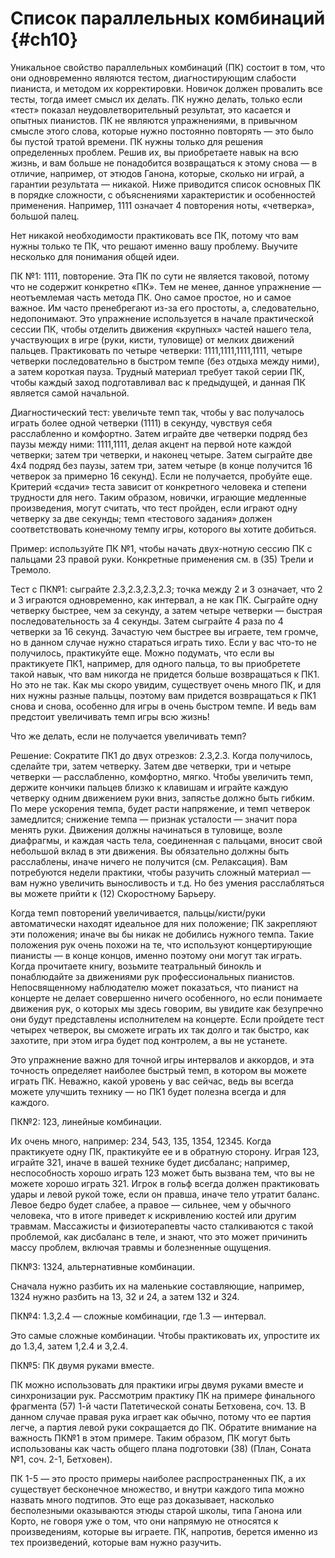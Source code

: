 # Список параллельных комбинаций {#ch10}

Уникальное свойство параллельных комбинаций (ПК) состоит в том, что они одновременно являются тестом, диагностирующим слабости пианиста, и методом их корректировки. Новичок должен провалить все тесты, тогда имеет смысл их делать. ПК нужно делать, только если «тест» показал неудовлетворительный результат, это касается и опытных пианистов. ПК не являются упражнениями, в привычном смысле этого слова, которые нужно постоянно повторять — это было бы пустой тратой времени. ПК нужны только для решения определенных проблем. Решив их, вы приобретаете навык на всю жизнь, и вам больше не понадобится возвращаться к этому снова — в отличие, например, от этюдов Ганона, которые, сколько ни играй, а гарантии результата — никакой. Ниже приводится список основных ПК в порядке сложности, с объяснениями характеристик и особенностей применения. Например, 1111 означает 4 повторения ноты, «четверка», большой палец.

Нет никакой необходимости практиковать все ПК, потому что вам нужны только те ПК, что решают именно вашу проблему. Выучите несколько для понимания общей идеи.

ПК №1: 1111, повторение. Эта ПК по сути не является таковой, потому что не содержит конкретно «ПК». Тем не менее, данное упражнение — неотъемлемая часть метода ПК. Оно самое простое, но и самое важное. Им часто пренебрегают из-за его простоты, а, следовательно, недопонимают. Это упражнение используется в начале практической сессии ПК, чтобы отделить движения «крупных» частей нашего тела, участвующих в игре (руки, кисти, туловище) от мелких движений пальцев. Практиковать по четыре четверки: 1111,1111,1111,1111, четыре четверки последовательно в быстром темпе (без отдыха между ними), а затем короткая пауза. Трудный материал требует такой серии ПК, чтобы каждый заход подготавливал вас к предыдущей, и данная ПК является самой начальной.

Диагностический тест: увеличьте темп так, чтобы у вас получалось играть более одной четверки (1111) в секунду, чувствуя себя расслабленно и комфортно. Затем играйте две четверки подряд без паузы между ними: 1111,1111, делая акцент на первой ноте каждой четверки; затем три четверки, и наконец четыре. Затем сыграйте две 4х4 подряд без паузы, затем три, затем четыре (в конце получится 16 четверок за примерно 16 секунд). Если не получается, пробуйте еще. Критерий «сдачи» теста зависит от конкретного человека и степени трудности для него. Таким образом, новички, играющие медленные произведения, могут считать, что тест пройден, если играют одну четверку за две секунды; темп «тестового задания» должен соответствовать конечному темпу игры, которого вы хотите добиться.

Пример: используйте ПК №1, чтобы начать двух-нотную сессию ПК с пальцами 23 правой руки. Конкретные применения см. в (35) Трели и Тремоло.

Тест с ПК№1: сыграйте 2.3,2.3,2.3,2.3; точка между 2 и 3 означает, что 2 и 3 играются одновременно, как интервал, а не как ПК. Сыграйте одну четверку быстрее, чем за секунду, а затем четыре четверки — быстрая последовательность за 4 секунды. Затем сыграйте 4 раза по 4 четверки за 16 секунд. Зачастую чем быстрее вы играете, тем громче, но в данном случае нужно стараться играть тихо. Если у вас что-то не получилось, практикуйте еще. Можно подумать, что если вы практикуете ПК1, например, для одного пальца, то вы приобретете такой навык, что вам никогда не придется больше возвращаться к ПК1. Но это не так. Как мы скоро увидим, существует очень много ПК, и для них нужны разные пальцы, поэтому вам придется возвращаться к ПК1 снова и снова, особенно для игры в очень быстром темпе. И ведь вам предстоит увеличивать темп игры всю жизнь!

Что же делать, если не получается увеличивать темп?

Решение: Сократите ПК1 до двух отрезков: 2.3,2.3. Когда получилось, сделайте три, затем четверку. Затем две четверки, три и четыре четверки — расслабленно, комфортно, мягко. Чтобы увеличить темп, держите кончики пальцев близко к клавишам и играйте каждую четверку одним движением руки вниз, запястье должно быть гибким. По мере ускорения темпа, будет расти напряжение, и темп четверок замедлится; снижение темпа — признак усталости — значит пора менять руки. Движения должны начинаться в туловище, возле диафрагмы, и каждая часть тела, соединенная с пальцами, вносит свой небольшой вклад в эти движения. Вы обязательно должны быть расслаблены, иначе ничего не получится (см. Релаксация). Вам потребуются недели практики, чтобы разучить сложный материал — вам нужно увеличить выносливость и т.д. Но без умения расслабляться вы можете прийти к (12) Скоростному Барьеру.

Когда темп повторений увеличивается, пальцы/кисти/руки автоматически находят идеальное для них положение; ПК закрепляют эти положения; иначе вы бы никак не добились нужного темпа. Такие положения рук очень похожи на те, что используют концертирующие пианисты — в конце концов, именно поэтому они могут так играть. Когда прочитаете книгу, возьмите театральный бинокль и понаблюдайте за движениями рук профессиональных пианистов. Непосвященному наблюдателю может показаться, что пианист на концерте не делает совершенно ничего особенного, но если понимаете движения рук, о которых мы здесь говорим, вы увидите как безупречно они будут представлены исполнителем на концерте. Если пройдете тест четырех четверок, вы сможете играть их так долго и так быстро, как захотите, при этом игра будет под контролем, а вы не устанете.

Это упражнение важно для точной игры интервалов и аккордов, и эта точность определяет наиболее быстрый темп, в котором вы можете играть ПК. Неважно, какой уровень у вас сейчас, ведь вы всегда можете улучшить технику — но ПК1 будет полезна всегда и для каждого.

ПК№2: 123, линейные комбинации.

Их очень много, например: 234, 543, 135, 1354, 12345. Когда практикуете одну ПК, практикуйте ее и в обратную сторону. Играя 123, играйте 321, иначе в вашей технике будет дисбаланс; например, неспособность хорошо играть 123 может быть вызвана тем, что вы не можете хорошо играть 321. Игрок в гольф всегда должен практиковать удары и левой рукой тоже, если он правша, иначе тело утратит баланс. Левое бедро будет слабее, а правое — сильнее, чем у обычного человека, что в итоге приведет к искривлению костей или другим травмам. Массажисты и физиотерапевты часто сталкиваются с такой проблемой, как дисбаланс в теле, и знают, что это может причинить массу проблем, включая травмы и болезненные ощущения.

ПК№3: 1324, альтернативные комбинации.

Сначала нужно разбить их на маленькие составляющие, например, 1324 нужно разбить на 13, 32 и 24, а затем 132 и 324.

ПК№4: 1.3,2.4 — сложные комбинации, где 1.3 — интервал.

Это самые сложные комбинации. Чтобы практиковать их, упростите их до 1.3,4, затем 1,2.4 и 3,2.4.

ПК№5: ПК двумя руками вместе.

ПК можно использовать для практики игры двумя руками вместе и синхронизации рук. Рассмотрим практику ПК на примере финального фрагмента (57) 1-й части Патетической сонаты Бетховена, соч. 13. В данном случае правая рука играет как обычно, потому что ее партия легче, а партия левой руки сокращается до ПК. Обратите внимание на важность ПК№1 в этом примере. Таким образом, ПК могут быть использованы как часть общего плана подготовки (38) (План, Соната №1, соч. 2-1, Бетховен).

ПК 1-5 — это просто примеры наиболее распространенных ПК, а их существует бесконечное множество, и внутри каждого типа можно назвать много подтипов. Это еще раз доказывает, насколько бесполезными оказываются этюды старой школы, типа Ганона или Корто, не говоря уже о том, что они напрямую не относятся к произведениям, которые вы играете. ПК, напротив, берется именно из тех произведений, которые вам нужно разучить.
